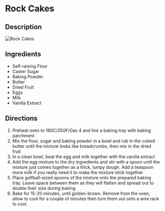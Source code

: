 # Rock Cakes

## Description
![Rock Cakes](https://www.themealdb.com/images/media/meals/tqrrsq1511723764.jpg "Rock Cakes")

## Ingredients
- Self-raising Flour
- Caster Sugar
- Baking Powder
- Butter
- Dried Fruit
- Eggs
- Milk
- Vanilla Extract

## Directions
1. Preheat oven to 180C/350F/Gas 4 and line a baking tray with baking parchment
2. Mix the flour, sugar and baking powder in a bowl and rub in the cubed butter until the mixture looks like breadcrumbs, then mix in the dried fruit
3. In a clean bowl, beat the egg and milk together with the vanilla extract
4. Add the egg mixture to the dry ingredients and stir with a spoon until the mixture just comes together as a thick, lumpy dough. Add a teaspoon more milk if you really need it to make the mixture stick together
5. Place golfball-sized spoons of the mixture onto the prepared baking tray. Leave space between them as they will flatten and spread out to double their size during baking
6. Bake for 15-20 minutes, until golden-brown. Remove from the oven, allow to cool for a couple of minutes then turn them out onto a wire rack to cool.
